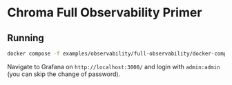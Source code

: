 # Chroma Full Observability Primer

## Running


```bash
docker compose -f examples/observability/full-observability/docker-compose.yaml up --build -d
```

Navigate to Grafana on `http://localhost:3000/` and login with `admin:admin` (you can skip the change of password).

